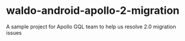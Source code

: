 # waldo-android-apollo-2-migration
A sample project for Apollo GQL team to help us resolve 2.0 migration issues
